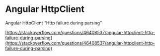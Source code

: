 # Angular HttpClient

Angular HttpClient “Http failure during parsing”

[https://stackoverflow.com/questions/46408537/angular-httpclient-http-failure-during-parsing](https://stackoverflow.com/questions/46408537/angular-httpclient-http-failure-during-parsing)

